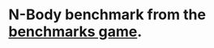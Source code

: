 # N-Body benchmark from the [benchmarks game][bg].

[bg]: https://benchmarksgame-team.pages.debian.net/benchmarksgame/description/nbody.html#nbody
